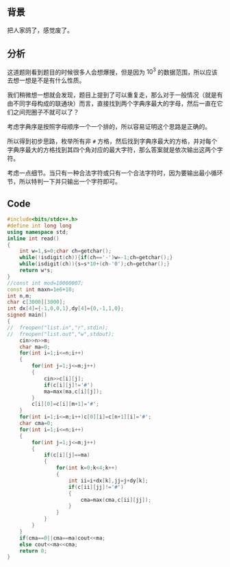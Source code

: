 ## 背景

把人家鸽了，感觉废了。

## 分析

这道题刚看到题目的时候很多人会想爆搜，但是因为 $10^3$ 的数据范围，所以应该去想一想是不是有什么性质。

我们稍微想一想就会发现，题目上提到了可以重复走，那么对于一般情况（就是有由不同字母构成的联通块）而言，直接找到两个字典序最大的字母，然后一直在它们之间兜圈子不就可以了？

考虑字典序是按照字母顺序一个一个排的，所以容易证明这个思路是正确的。

所以得到初步思路，枚举所有非 `#` 方格，然后找到字典序最大的方格，并对每个字典序最大的方格找到其四个角对应的最大字符，那么答案就是依次输出这两个字符。

考虑一点细节。当只有一种合法字符或只有一个合法字符时，因为要输出最小循环节，所以特判一下并只输出一个字符即可。

## Code

```cpp
#include<bits/stdc++.h>
#define int long long
using namespace std;
inline int read()
{
	int w=1,s=0;char ch=getchar();
	while(!isdigit(ch)){if(ch=='-')w=-1;ch=getchar();}
	while(isdigit(ch)){s=s*10+(ch-'0');ch=getchar();}
	return w*s;
}
//const int mod=10000007;
const int maxn=1e6+10;
int n,m;
char c[3000][3000];
int dx[4]={-1,0,0,1},dy[4]={0,-1,1,0};
signed main()
{
//	freopen("list.in","r",stdin);
//	freopen("list.out","w",stdout);
	cin>>n>>m;
	char ma=0;
	for(int i=1;i<=n;i++)
	{
		for(int j=1;j<=m;j++)
		{
			cin>>c[i][j];
			if(c[i][j]!='#')
			ma=max(ma,c[i][j]);
		}
		c[i][0]=c[i][m+1]='#';
	}
	for(int i=1;i<=m;i++)c[0][i]=c[n+1][i]='#';
	char cma=0;
	for(int i=1;i<=n;i++)
	{
		for(int j=1;j<=m;j++)
		{
			if(c[i][j]==ma)
			{
				for(int k=0;k<4;k++)
				{
					int ii=i+dx[k],jj=j+dy[k];
					if(c[ii][jj]!='#')
					{
						cma=max(cma,c[ii][jj]);
					}
				}
			}
		}
	}
	if(cma==0||cma==ma)cout<<ma;
	else cout<<ma<<cma;
	return 0;
}
```